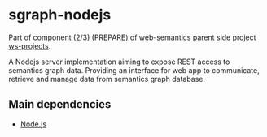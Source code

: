 # sgraph-nodejs

Part of component (2/3) (PREPARE) of web-semantics parent side project [ws-projects](https://github.com/jiefenn8/ws-projects).


A Nodejs server implementation aiming to expose REST access to semantics graph data. Providing an interface for web app to communicate, retrieve and manage data from semantics graph database.

## Main dependencies

* [Node.js](https://nodejs.org/en/) 

